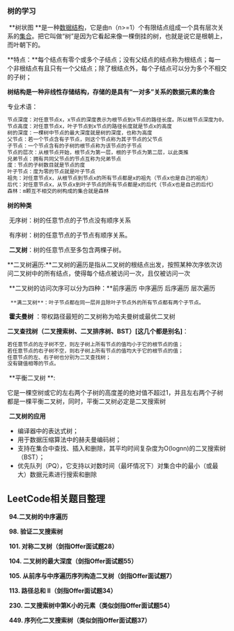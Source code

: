 ### 树的学习

​	**树状图 **是一种[数据结构](https://baike.baidu.com/item/数据结构/1450)，它是由n（n>=1）个有限结点组成一个具有层次关系的[集合](https://baike.baidu.com/item/集合)。把它叫做“树”是因为它看起来像一棵倒挂的树，也就是说它是根朝上，而叶朝下的。

   **特点：**每个结点有零个或多个子结点；没有父结点的结点称为根结点；每一个非根结点有且只有一个父结点；除了根结点外，每个子结点可以分为多个不相交的子树；

**树结构是一种非线性存储结构，存储的是具有“一对多”关系的数据元素的集合**

专业术语：

```xml
节点深度：对任意节点x，x节点的深度表示为根节点到x节点的路径长度。所以根节点深度为0，第二层节点深度为1，以此类推
节点高度：对任意节点x，叶子节点到x节点的路径长度就是节点x的高度
树的深度：一棵树中节点的最大深度就是树的深度，也称为高度
父节点：若一个节点含有子节点，则这个节点称为其子节点的父节点
子节点：一个节点含有的子树的根节点称为该节点的子节点
节点的层次：从根节点开始，根节点为第一层，根的子节点为第二层，以此类推
兄弟节点：拥有共同父节点的节点互称为兄弟节点
度：节点的子树数目就是节点的度
叶子节点：度为零的节点就是叶子节点
祖先：对任意节点x，从根节点到节点x的所有节点都是x的祖先（节点x也是自己的祖先）
后代：对任意节点x，从节点x到叶子节点的所有节点都是x的后代（节点x也是自己的后代）
森林：m颗互不相交的树构成的集合就是森林
```

 **树的种类**

​	无序树：树的任意节点的子节点没有顺序关系

​	有序树：树的任意节点的子节点有顺序关系。

​     **二叉树**：树的任意节点至多包含两棵子树。

​			**二叉树遍历:**二叉树的遍历是指从二叉树的根结点出发，按照某种次序依次访问二叉树中的所有结点，使得每个结点被访问一次，且仅被访问一次

​			**二叉树的访问次序可以分为四种：**前序遍历 中序遍历 后序遍历 层次遍历

  	 **满二叉树**：叶子节点都在同一层并且除叶子节点外的所有节点都有两个子节点。

​		**霍夫曼树** ：带权路径最短的二叉树称为哈夫曼树或最优二叉树

​		**二叉查找树（二叉搜索树、二叉排序树、BST）[这几个都是别名]**：

```xml
若任意节点的左子树不空，则左子树上所有节点的值均小于它的根节点的值；
若任意节点的右子树不空，则右子树上所有节点的值均大于它的根节点的值；
任意节点的左、右子树也分别为二叉查找树；
没有键值相等的节点。
```

​     **平衡二叉树 **: 

​			它是一棵空树或它的左右两个子树的高度差的绝对值不超过1，并且左右两个子树都是一棵平衡二叉树，同时，平衡二叉树必定是二叉搜索树

​	**二叉树的应用**

- 编译器中的表达式树；
- 用于数据压缩算法中的赫夫曼编码树；
- 支持在集合中查找、插入和删除，其平均时间复杂度为O(lognn)的二叉搜索树（BST）；
- 优先队列（PQ），它支持以对数时间（最坏情况下）对集合中的最小（或最大）数据元素进行搜索和删除



## **LeetCode相关题目整理**

​		**94.二叉树的中序遍历**

​    	**98. 验证二叉搜索树**

​       **101. 对称二叉树（剑指Offer面试题28）**

​	   **104. 二叉树的最大深度（剑指Offer面试题55）**

​       **105. 从前序与中序遍历序列构造二叉树（剑指Offer面试题7）**

​       **113. 路径总和 II（剑指Offer面试题34）**

​      **230. 二叉搜索树中第K小的元素（类似剑指Offer面试题54）**

​	 **449. 序列化二叉搜索树（类似剑指Offer面试题37）**